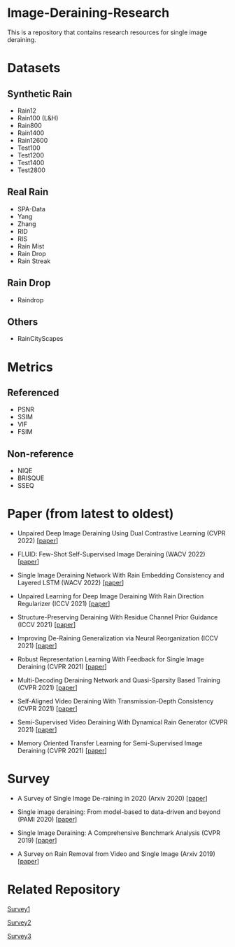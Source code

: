 # Image-Deraining-Research
This is a repository that contains research resources for single image deraining.

# Datasets
## Synthetic Rain
* Rain12
* Rain100 (L&H)
* Rain800
* Rain1400
* Rain12600
* Test100
* Test1200
* Test1400
* Test2800

## Real Rain
* SPA-Data
* Yang 
* Zhang
* RID
* RIS
* Rain Mist
* Rain Drop
* Rain Streak

## Rain Drop
* Raindrop

## Others
* RainCityScapes

# Metrics
## Referenced
* PSNR
* SSIM
* VIF
* FSIM

## Non-reference
* NIQE
* BRISQUE
* SSEQ

# Paper (from latest to oldest)

* Unpaired Deep Image Deraining Using Dual Contrastive Learning (CVPR 2022) [[paper](https://arxiv.org/pdf/2109.02973.pdf)]

* FLUID: Few-Shot Self-Supervised Image Deraining (WACV 2022) [[paper](https://openaccess.thecvf.com/content/WACV2022/papers/Nandan_FLUID_Few-Shot_Self-Supervised_Image_Deraining_WACV_2022_paper.pdf)]

* Single Image Deraining Network With Rain Embedding Consistency and Layered LSTM (WACV 2022) [[paper](https://openaccess.thecvf.com/content/WACV2022/papers/Li_Single_Image_Deraining_Network_With_Rain_Embedding_Consistency_and_Layered_WACV_2022_paper.pdf)]

* Unpaired Learning for Deep Image Deraining With Rain Direction Regularizer (ICCV 2021) [[paper](https://openaccess.thecvf.com/content/ICCV2021/papers/Liu_Unpaired_Learning_for_Deep_Image_Deraining_With_Rain_Direction_Regularizer_ICCV_2021_paper.pdf)]

* Structure-Preserving Deraining With Residue Channel Prior Guidance (ICCV 2021) [[paper](https://openaccess.thecvf.com/content/ICCV2021/papers/Yi_Structure-Preserving_Deraining_With_Residue_Channel_Prior_Guidance_ICCV_2021_paper.pdf)]

* Improving De-Raining Generalization via Neural Reorganization (ICCV 2021) [[paper](https://openaccess.thecvf.com/content/ICCV2021/papers/Xiao_Improving_De-Raining_Generalization_via_Neural_Reorganization_ICCV_2021_paper.pdf)]

* Robust Representation Learning With Feedback for Single Image Deraining (CVPR 2021) [[paper](https://openaccess.thecvf.com/content/CVPR2021/papers/Chen_Robust_Representation_Learning_With_Feedback_for_Single_Image_Deraining_CVPR_2021_paper.pdf)]

* Multi-Decoding Deraining Network and Quasi-Sparsity Based Training (CVPR 2021) [[paper](https://openaccess.thecvf.com/content/CVPR2021/papers/Wang_Multi-Decoding_Deraining_Network_and_Quasi-Sparsity_Based_Training_CVPR_2021_paper.pdf)]

* Self-Aligned Video Deraining With Transmission-Depth Consistency (CVPR 2021) [[paper](https://openaccess.thecvf.com/content/CVPR2021/papers/Yan_Self-Aligned_Video_Deraining_With_Transmission-Depth_Consistency_CVPR_2021_paper.pdf)]

* Semi-Supervised Video Deraining With Dynamical Rain Generator (CVPR 2021) [[paper](https://openaccess.thecvf.com/content/CVPR2021/papers/Yue_Semi-Supervised_Video_Deraining_With_Dynamical_Rain_Generator_CVPR_2021_paper.pdf)]

* Memory Oriented Transfer Learning for Semi-Supervised Image Deraining (CVPR 2021) [[paper](https://openaccess.thecvf.com/content/CVPR2021/papers/Huang_Memory_Oriented_Transfer_Learning_for_Semi-Supervised_Image_Deraining_CVPR_2021_paper.pdf)]


# Survey
* A Survey of Single Image De-raining in 2020 (Arxiv 2020) [[paper](https://www.researchgate.net/profile/Hasal-Fernando/publication/351657582_A_Survey_of_Single_Image_De-raining_in_2020/links/612bb9082b40ec7d8bd0255d/A-Survey-of-Single-Image-De-raining-in-2020.pdf)]

* Single image deraining: From model-based to data-driven and beyond (PAMI 2020) [[paper](https://arxiv.org/pdf/1912.07150.pdf)]

* Single Image Deraining: A Comprehensive Benchmark Analysis (CVPR 2019) [[paper](https://openaccess.thecvf.com/content_CVPR_2019/papers/Li_Single_Image_Deraining_A_Comprehensive_Benchmark_Analysis_CVPR_2019_paper.pdf)]

* A Survey on Rain Removal from Video and Single Image (Arxiv 2019) [[paper](https://arxiv.org/pdf/1909.08326.pdf)]


# Related Repository

[Survey1](https://github.com/hongwang01/Video-and-Single-Image-Deraining)

[Survey2](https://github.com/panda-lab/Single-Image-Deraining)

[Survey3](https://github.com/nnUyi/DerainZoo)


